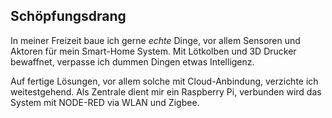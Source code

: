 ## Schöpfungsdrang

In meiner Freizeit baue ich gerne *echte* Dinge, vor allem Sensoren und Aktoren für mein Smart-Home System. Mit Lötkolben und 3D Drucker bewaffnet, verpasse ich dummen Dingen etwas Intelligenz.

Auf fertige Lösungen, vor allem solche mit Cloud-Anbindung, verzichte ich weitestgehend. Als Zentrale dient mir ein Raspberry Pi, verbunden wird das System mit NODE-RED via WLAN und Zigbee.